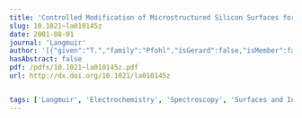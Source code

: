 ```yaml
---
title: 'Controlled Modification of Microstructured Silicon Surfaces for Confinement of Biological Macromolecules and Liquid Crystals'
slug: 10.1021~la010145z
date: 2001-08-01
journal: 'Langmuir'
author: '[{"given":"T.","family":"Pfohl","isGerard":false,"isMember":false,"isFirst":false,"isCorresponding":false},{"given":"J. H.","family":"Kim","isGerard":false,"isMember":false,"isFirst":false,"isCorresponding":false},{"given":"M.","family":"Yasa","isGerard":false,"isMember":false,"isFirst":false,"isCorresponding":false},{"given":"H. P.","family":"Miller","isGerard":false,"isMember":false,"isFirst":false,"isCorresponding":false},{"given":"G. C. L.","family":"Wong","isGerard":false,"isMember":false,"isFirst":false,"isCorresponding":false},{"given":"F.","family":"Bringezu","isGerard":false,"isMember":false,"isFirst":false,"isCorresponding":false},{"given":"Z.","family":"Wen","isGerard":false,"isMember":false,"isFirst":false,"isCorresponding":false},{"given":"L.","family":"Wilson","isGerard":false,"isMember":false,"isFirst":false,"isCorresponding":false},{"given":"M. W.","family":"Kim","isGerard":false,"isMember":false,"isFirst":false,"isCorresponding":false},{"given":"Y.","family":"Li","isGerard":false,"isMember":false,"isFirst":false,"isCorresponding":false},{"given":"C. R.","family":"Safinya","isGerard":false,"isMember":false,"isFirst":false,"isCorresponding":false}]'
hasAbstract: false
pdf: /pdfs/10.1021~la010145z.pdf
url: http://dx.doi.org/10.1021/la010145z


tags: ['Langmuir', 'Electrochemistry', 'Spectroscopy', 'Surfaces and Interfaces', 'Condensed Matter Physics', 'General Materials Science']
---
```

<!--truncate-->